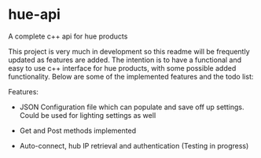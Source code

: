 # hue-api
A complete c++ api for hue products

This project is very much in development so this readme will be frequently updated
as features are added. The intention is to have a functional and easy to use c++ interface
for hue products, with some possible added functionality.  Below are some of the implemented features and the todo list:

Features:

  - JSON Configuration file which can populate and save off up settings.  Could be used
    for lighting settings as well

  - Get and Post methods implemented

  - Auto-connect, hub IP retrieval and authentication (Testing in progress) 
